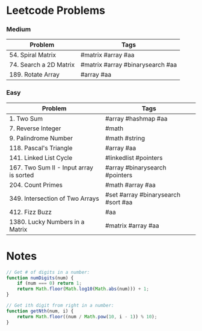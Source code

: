 # Leetcode Problems

### Medium
| Problem | Tags |
| --- | --- |
| 54. Spiral Matrix | #matrix #array #aa |
| 74. Search a 2D Matrix | #matrix #array #binarysearch #aa |
| 189. Rotate Array | #array #aa |

### Easy
| Problem | Tags |
| --- | --- |
| 1. Two Sum | #array #hashmap #aa |
| 7. Reverse Integer | #math |
| 9. Palindrome Number | #math #string |
| 118. Pascal's Triangle | #array #aa |
| 141. Linked List Cycle | #linkedlist #pointers |
| 167. Two Sum II - Input array is sorted | #array #binarysearch #pointers |
| 204. Count Primes | #math #array #aa |
| 349. Intersection of Two Arrays | #set #array #binarysearch #sort #aa |
| 412. Fizz Buzz | #aa |
| 1380. Lucky Numbers in a Matrix | #matrix #array #aa |

# Notes

```js
// Get # of digits in a number:
function numDigits(num) {
    if (num === 0) return 1;
    return Math.floor(Math.log10(Math.abs(num))) + 1;
}

// Get ith digit from right in a number:
function getNth(num, i) {
    return Math.floor((num / Math.pow(10, i - 1)) % 10);
}
```
